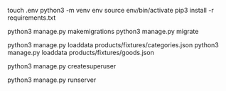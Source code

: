touch .env
python3 -m venv env
source env/bin/activate
pip3 install -r requirements.txt

python3 manage.py makemigrations
python3 manage.py migrate

python3 manage.py loaddata products/fixtures/categories.json
python3 manage.py loaddata products/fixtures/goods.json

python3 manage.py createsuperuser

python3 manage.py runserver
